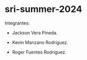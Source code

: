 # sri-summer-2024

Integrantes:

- Jackson Vera Pineda.

- Kevin Manzano Rodríguez.

- Roger Fuentes Rodríguez.
